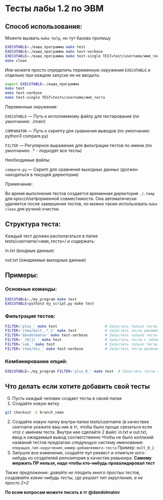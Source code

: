 # Тесты лабы 1.2 по ЭВМ

## Способ использования:

Можете вызвать `make help`, но тут базово пропишу

```bash
EXECUTABLE=./ваша_программа make test                                      # Запустить все тесты (показывать только упавшие)
EXECUTABLE=./ваша_программа make test-verbose                              # Запустить все тесты (показывать все результаты)
EXECUTABLE=./ваша_программа make test-single TEST=test/username/имя_теста  # Запустить один конкретный тест
make clean                                                                 # Очистить временные файлы
```
Или можете просто определить переменную окружения `EXECUTABLE` и отдельно при каждом запуске ее не вводить:
```bash
export EXECUTABLE=./ваша_программа
make test
make test-verbose
make test-single TEST=tests/username/имя_теста
```
Переменные окружения:

`EXECUTABLE` — Путь к исполняемому файлу для тестирования (по умолчанию: ./main)

`COMPARATOR` — Путь к скрипту для сравнения выводов (по умолчанию: python3 compare.py)

`FILTER` — Регулярное выражение для фильтрации тестов по имени (по умолчанию: .* - подходят все тесты)

Необходимые файлы:

`compare.py` — Скрипт для сравнения выходных данных (должен находиться в текущей директории)

Примечание:

Во время выполнения тестов создается временная директория `./.temp` для кроссплатформенной совместимости. Она автоматически удаляется после завершения тестов, но можно также использовать `make clean` для ручной очистки.

## Структура теста:
Каждый тест должен располагаться в папке tests/username/<имя_теста>/ и содержать:

in.txt (входные данные)

out.txt (ожидаемые выходные данные)

## Примеры:

### Основные команды:
```bash
EXECUTABLE=./my_program make test
EXECUTABLE=python3 my_script.py make test
```

### Фильтрация тестов:
```bash
FILTER='plus_' make test                      # Запустить только тесты операции сложения
FILTER='itmo/mult_.*_1' make test             # Запустить тесты умножения itmo, заканчивающиеся на _1
FILTER='dandolmatov' make test-verbose        # Запустить только тесты пользователя dandolmatov
FILTER='_(0|1)_' make test                    # Запустить тесты с типом округления 0 или 1
FILTER='sub_' make test                       # Запустить только тесты операции вычитания
FILTER='itmo/div_' make test-verbose          # Запустить тесты деления от пользователя itmo
```

### Комбинирование опций:
```bash
EXECUTABLE=./my_program FILTER='plus_0_' make test  # Запустить тесты сложения с типом 0 для my_program
```

## Что делать если хотите добавить свой тесты
0. Пусть каждый человек создает тесты в своей папке
1. Создайте новую ветку
```bash
git checkout -b branch_name
```
2. Создайте новую папку внутри папки tests/username (в качествее username укажите ваш ник в тг, чтобы было проще связаться если что) с именем теста. Внутри нее сделайте 2 файл: in.txt и out.txt, ввод и ожидаемый вывод соответственно
Чтобы не было коллизий названий тестов предлагаю следующую систему именования: `операция_тип-округления_номер-добавляемого-теста`
Пример: `mult_0_1`
3. Запуште все изменения, создайте пул реквест и отметьте кого-нибудь из создателей репозитория в качестве ревьюера.
**Самому мержить ПР нельзя, надо чтобы кто-нибудь провалидировал тест**

*Также предложение: давайте не плодить много простых тестов, создавайте какие-нибудь тесты, где решает тип округления, а не просто 2+2*

**По всем вопросам можете писать в тг @dandolmatov**
